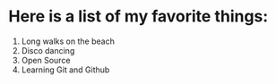 # Here is a list of my favorite things:
1. Long walks on the beach
2. Disco dancing
3. Open Source
4. Learning Git and Github
